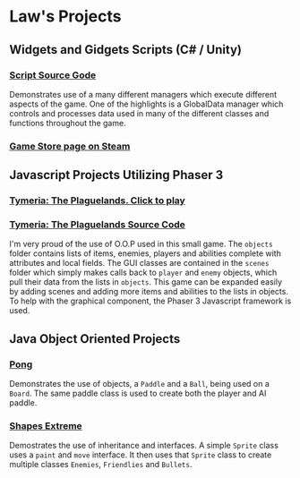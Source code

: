 # Law's Projects

## Widgets and Gidgets Scripts (C# / Unity)

### [Script Source Gode](https://github.com/jelaw21/Widgets-And-Gidgets)

Demonstrates use of a many different managers which execute different aspects of the game. One of the highlights is a GlobalData manager which controls and processes data used in many of the different classes and functions throughout the game. 

### [Game Store page on Steam](https://store.steampowered.com/app/1333870/Widgets_and_Gidgets/)

## Javascript Projects Utilizing Phaser 3
### [Tymeria: The Plaguelands. Click to play](https://jelaw21.github.io/Arcania/)

### [Tymeria: The Plaguelands Source Code](https://github.com/jelaw21/Tymeria-Source-Code)

I'm very proud of the use of O.O.P used in this small game. The `objects` folder contains lists of items, enemies, players and abilities complete with attributes and local fields. The GUI classes are contained in the `scenes` folder which simply makes calls back to `player` and `enemy` objects, which pull their data from the lists in `objects`. This game can be expanded easily by adding scenes and adding more items and abilities to the lists in objects. To help with the graphical component, the Phaser 3 Javascript framework is used. 

## Java Object Oriented Projects

### [Pong](https://github.com/jelaw21/Pong/tree/master/src)

Demonstrates the use of objects, a `Paddle` and a `Ball`, being used on a `Board`. The same paddle class is used to create both the player and AI paddle. 

### [Shapes Extreme](https://github.com/jelaw21/ShapesExtreme/tree/master/src)

Demostrates the use of inheritance and interfaces. A simple `Sprite` class uses a `paint` and `move` interface. It then uses that `Sprite` class to create multiple classes `Enemies`, `Friendlies` and `Bullets`.   


